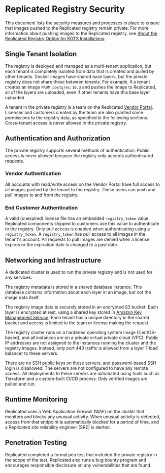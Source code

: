 # Replicated Registry Security

This document lists the security measures and processes in place to ensure that images pushed to the Replicated registry remain private. For more information about pushing images to the Replicated registry, see [About the Replicated Registry Option for KOTS Installations](private-images-replicated).


## Single Tenant Isolation

The registry is deployed and managed as a multi-tenant application, but each tenant is completely isolated from data that is created and pulled by other tenants. Docker images have shared base layers, but the private registry does not share these between tenants. For example, if a tenant creates an image `FROM postgres:10.3` and pushes the image to Replicated, all of the layers are uploaded, even if other tenants have this base layer uploaded.

A tenant in the private registry is a team on the Replicated [Vendor Portal](https://vendor.replicated.com). Licenses and customers created by the team are also granted some permissions to the registry data, as specified in the following sections. Cross-tenant access is never allowed in the private registry.


## Authentication and Authorization

The private registry supports several methods of authentication. Public access is never allowed because the registry only accepts authenticated requests.


### Vendor Authentication

All accounts with read/write access on the Vendor Portal have full access to all images pushed by the tenant to the registry. These users can push and pull images to and from the registry.


### End Customer Authentication

A valid (unexpired) license file has an embedded `registry_token` value. Replicated components shipped to customers use this value to authenticate to the registry. Only pull access is enabled when authenticating using a `registry_token`. A `registry_token` has pull access to all images in the tenant's account. All requests to pull images are denied when a license expires or the expiration date is changed to a past date.


## Networking and Infrastructure

A dedicated cluster is used to run the private registry and is not used for any services.

The registry metadata is stored in a shared database instance. This database contains information about each layer in an image, but not the image data itself.

The registry image data is securely stored in an encrypted S3 bucket. Each layer is encrypted at rest, using a shared key stored in [Amazon Key Management Service](https://aws.amazon.com/kms/). Each tenant has a unique directory in the shared bucket and access is limited to the team or license making the request.

The registry cluster runs on a hardened operating system image (CentOS-based), and all instances are on a private virtual private cloud (VPC). Public IP addresses are not assigned to the instances running the cluster and the registry images. Instead, only port 443 traffic is allowed from a layer 7 load balancer to these servers.

There are no SSH public keys on these servers, and password-based SSH login is disallowed. The servers are not configured to have any remote access. All deployments to these servers are automated using tools such as Terraform and a custom-built CI/CD process. Only verified images are pulled and run.


## Runtime Monitoring

Replicated uses a Web Application Firewall (WAF) on the cluster that monitors and blocks any unusual activity. When unusual activity is detected, access from that endpoint is automatically blocked for a period of time, and a Replicated site reliability engineer (SRE) is alerted.


## Penetration Testing

Replicated completed a formal pen test that included the private registry in the scope of the test. Replicated also runs a bug bounty program and encourages responsible disclosure on any vulnerabilities that are found.
